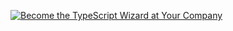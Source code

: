 [![Become the TypeScript Wizard at Your Company](https://res.cloudinary.com/total-typescript/image/upload/v1661356991/github/org-header_ui8oyl.png)](https://totaltypescript.com)
